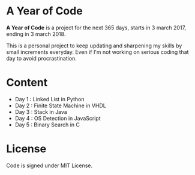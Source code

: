 # A Year of Code

**A Year of Code** is a project for the next 365 days, starts in 3 march 2017, ending in 3 march 2018.

This is a personal project to keep updating and sharpening my skills by small increments everyday.
Even if I'm not working on serious coding that day to avoid procrastination.

# Content

- Day 1 : Linked List in Python
- Day 2 : Finite State Machine in VHDL
- Day 3 : Stack in Java
- Day 4 : OS Detection in JavaScript
- Day 5 : Binary Search in C

# License

Code is signed under MIT License.
